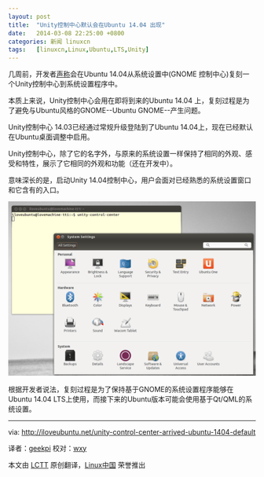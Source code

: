 ```yaml
---
layout: post
title:	"Unity控制中心默认会在Ubuntu 14.04 出现"
date:	2014-03-08 22:25:00 +0800 
categories:	新闻 linuxcn 
tags:	[linuxcn,Linux,Ubuntu,LTS,Unity]
---
```



几周前，开发者[声称](http://iloveubuntu.net/ubuntu-developers-registered-unity-control-center-launchpad-fork-gnome-control-center-so-we-can)会在Ubuntu 14.04从系统设置中(GNOME 控制中心)复刻一个Unity控制中心到系统设置程序中。


本质上来说，Unity控制中心会用在即将到来的Ubuntu 14.04 上，复刻过程是为了避免与Ubuntu风格的GNOME--Ubuntu GNOME--产生问题。


Unity控制中心 14.03已经通过常规升级登陆到了Ubuntu 14.04上，现在已经默认在Ubuntu桌面调整中启用。


Unity控制中心，除了它的名字外，与原来的系统设置一样保持了相同的外观、感受和特性，展示了它相同的外观和功能（还在开发中）。


意味深长的是，启动Unity 14.04控制中心，用户会面对已经熟悉的系统设置窗口和它含有的入口。


![](/Asserts/Images/album/201403/08/222545x20whbbxqbvlw11h.png)


根据开发者说法，复刻过程是为了保持基于GNOME的系统设置程序能够在Ubuntu 14.04 LTS上使用，而接下来的Ubuntu版本可能会使用基于Qt/QML的系统设置。




---


via: <http://iloveubuntu.net/unity-control-center-arrived-ubuntu-1404-default>


译者：[geekpi](https://github.com/geekpi) 校对：[wxy](https://github.com/wxy)


本文由 [LCTT](https://github.com/LCTT/TranslateProject) 原创翻译，[Linux中国](http://linux.cn/) 荣誉推出
